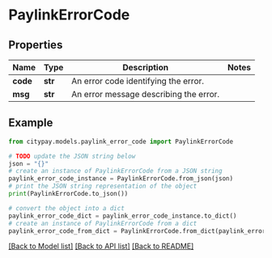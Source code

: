 # PaylinkErrorCode


## Properties

Name | Type | Description | Notes
------------ | ------------- | ------------- | -------------
**code** | **str** | An error code identifying the error. | 
**msg** | **str** | An error message describing the error. | 

## Example

```python
from citypay.models.paylink_error_code import PaylinkErrorCode

# TODO update the JSON string below
json = "{}"
# create an instance of PaylinkErrorCode from a JSON string
paylink_error_code_instance = PaylinkErrorCode.from_json(json)
# print the JSON string representation of the object
print(PaylinkErrorCode.to_json())

# convert the object into a dict
paylink_error_code_dict = paylink_error_code_instance.to_dict()
# create an instance of PaylinkErrorCode from a dict
paylink_error_code_from_dict = PaylinkErrorCode.from_dict(paylink_error_code_dict)
```
[[Back to Model list]](../README.md#documentation-for-models) [[Back to API list]](../README.md#documentation-for-api-endpoints) [[Back to README]](../README.md)


